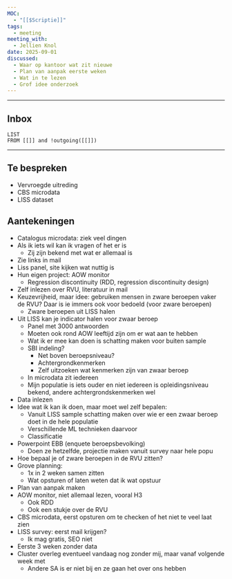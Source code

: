 ```yaml
---
MOC:
  - "[[$Scriptie]]"
tags:
  - meeting
meeting_with:
  - Jellien Knol
date: 2025-09-01
discussed:
  - Waar op kantoor wat zit nieuwe
  - Plan van aanpak eerste weken
  - Wat in te lezen
  - Grof idee onderzoek
---
```

---
## Inbox
```dataview
LIST
FROM [[]] and !outgoing([[]])
```
---
## Te bespreken

- Vervroegde uitreding
- CBS microdata
- LISS dataset

## Aantekeningen


- Catalogus microdata: ziek veel dingen
- Als ik iets wil kan ik vragen of het er is
	- Zij zijn bekend met wat er allemaal is
- Zie links in mail
- Liss panel, site kijken wat nuttig is
- Hun eigen project: AOW monitor
	- Regression discontinuity (RDD, regression discontinuity design)
- Zelf inlezen over RVU, literatuur in mail
- Keuzevrijheid, maar idee: gebruiken mensen in zware beroepen vaker de RVU? Daar is ie immers ook voor bedoeld (voor zware beroepen)
	- Zware beroepen uit LISS halen
- Uit LISS kan je indicator halen voor zwaar beroep
	- Panel met 3000 antwoorden
	- Moeten ook rond AOW leeftijd zijn om er wat aan te hebben
	- Wat ik er mee kan doen is schatting maken voor buiten sample
	- SBI indeling?
		- Net boven beroepsniveau?
		- Achtergrondkenmerken
		- Zelf uitzoeken wat kenmerken zijn van zwaar beroep
	- In microdata zit iedereen
	- Mijn populatie is iets ouder en niet iedereen is opleidingsniveau bekend, andere achtergrondskenmerken wel
- Data inlezen
- Idee wat ik kan ik doen, maar moet wel zelf bepalen:
	- Vanuit LISS sample schatting maken over wie er een zwaar beroep doet in de hele populatie
	- Verschillende ML technieken daarvoor
	- Classificatie
- Powerpoint EBB (enquete beroepsbevolking)
	- Doen ze hetzelfde, projectie maken vanuit survey naar hele popu
- Hoe bepaal je of zware beroepen in de RVU zitten?
- Grove planning:
	- 1x in 2 weken samen zitten
	- Wat opsturen of laten weten dat ik wat opstuur
- Plan van aanpak maken
- AOW monitor, niet allemaal lezen, vooral H3
	- Ook RDD
	- Ook een stukje over de RVU
- CBS microdata, eerst opsturen om te checken of het niet te veel laat zien
- LISS survey: eerst mail krijgen?
	- Ik mag gratis, SEO niet
- Eerste 3 weken zonder data
- Cluster overleg eventueel vandaag nog zonder mij, maar vanaf volgende week met
	- Andere SA is er niet bij en ze gaan het over ons hebben